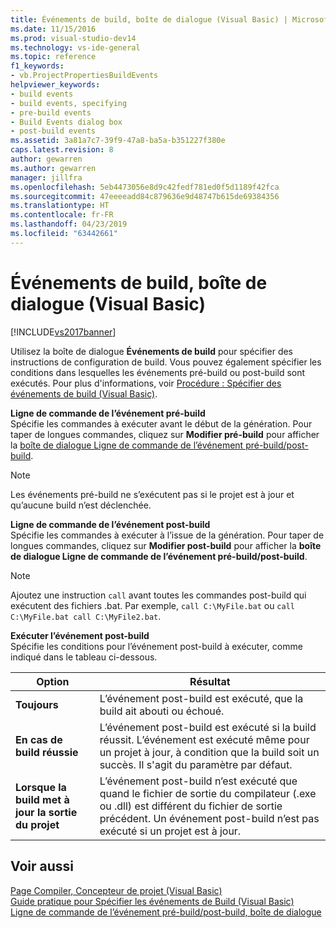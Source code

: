 ```yaml
---
title: Événements de build, boîte de dialogue (Visual Basic) | Microsoft Docs
ms.date: 11/15/2016
ms.prod: visual-studio-dev14
ms.technology: vs-ide-general
ms.topic: reference
f1_keywords:
- vb.ProjectPropertiesBuildEvents
helpviewer_keywords:
- build events
- build events, specifying
- pre-build events
- Build Events dialog box
- post-build events
ms.assetid: 3a81a7c7-39f9-47a8-ba5a-b351227f380e
caps.latest.revision: 8
author: gewarren
ms.author: gewarren
manager: jillfra
ms.openlocfilehash: 5eb4473056e8d9c42fedf781ed0f5d1189f42fca
ms.sourcegitcommit: 47eeeeadd84c879636e9d48747b615de69384356
ms.translationtype: HT
ms.contentlocale: fr-FR
ms.lasthandoff: 04/23/2019
ms.locfileid: "63442661"
---
```

# <a name="build-events-dialog-box-visual-basic"></a>Événements de build, boîte de dialogue (Visual Basic)
[!INCLUDE[vs2017banner](../../includes/vs2017banner.md)]

Utilisez la boîte de dialogue **Événements de build** pour spécifier des instructions de configuration de build. Vous pouvez également spécifier les conditions dans lesquelles les événements pré-build ou post-build sont exécutés. Pour plus d'informations, voir [Procédure : Spécifier des événements de build (Visual Basic)](../../ide/how-to-specify-build-events-visual-basic.md).  
  
 **Ligne de commande de l’événement pré-build**  
 Spécifie les commandes à exécuter avant le début de la génération. Pour taper de longues commandes, cliquez sur **Modifier pré-build** pour afficher la [boîte de dialogue Ligne de commande de l’événement pré-build/post-build](../../ide/reference/pre-build-event-post-build-event-command-line-dialog-box.md).  
  
> [!NOTE]
> Les événements pré-build ne s’exécutent pas si le projet est à jour et qu’aucune build n’est déclenchée.  
  
 **Ligne de commande de l’événement post-build**  
 Spécifie les commandes à exécuter à l’issue de la génération. Pour taper de longues commandes, cliquez sur **Modifier post-build** pour afficher la **boîte de dialogue Ligne de commande de l’événement pré-build/post-build**.  
  
> [!NOTE]
> Ajoutez une instruction `call` avant toutes les commandes post-build qui exécutent des fichiers .bat. Par exemple, `call C:\MyFile.bat` ou `call C:\MyFile.bat call C:\MyFile2.bat`.  
  
 **Exécuter l’événement post-build**  
 Spécifie les conditions pour l’événement post-build à exécuter, comme indiqué dans le tableau ci-dessous.  
  
|Option|Résultat|  
|------------|------------|  
|**Toujours**|L’événement post-build est exécuté, que la build ait abouti ou échoué.|  
|**En cas de build réussie** |L’événement post-build est exécuté si la build réussit. L’événement est exécuté même pour un projet à jour, à condition que la build soit un succès. Il s'agit du paramètre par défaut.|  
|**Lorsque la build met à jour la sortie du projet**|L’événement post-build n’est exécuté que quand le fichier de sortie du compilateur (.exe ou .dll) est différent du fichier de sortie précédent. Un événement post-build n’est pas exécuté si un projet est à jour.|  
  
## <a name="see-also"></a>Voir aussi  
 [Page Compiler, Concepteur de projet (Visual Basic)](../../ide/reference/compile-page-project-designer-visual-basic.md)   
 [Guide pratique pour Spécifier les événements de Build (Visual Basic)](../../ide/how-to-specify-build-events-visual-basic.md)   
 [Ligne de commande de l’événement pré-build/post-build, boîte de dialogue](../../ide/reference/pre-build-event-post-build-event-command-line-dialog-box.md)
